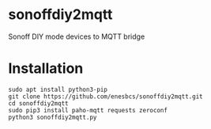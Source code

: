 # sonoffdiy2mqtt
Sonoff DIY mode devices to MQTT bridge

# Installation
```
sudo apt install python3-pip 
git clone https://github.com/enesbcs/sonoffdiy2mqtt.git
cd sonoffdiy2mqtt
sudo pip3 install paho-mqtt requests zeroconf
python3 sonoffdiy2mqtt.py
```

